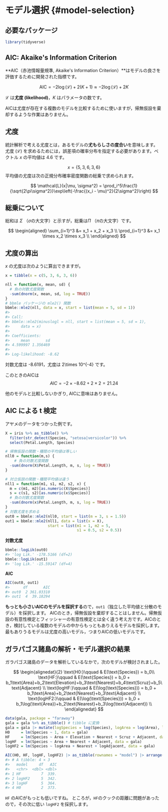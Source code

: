 # モデル選択 {#model-selection}

## 必要なパッケージ


```r
library(tidyverse)
```


## AIC: Akaike's Information Criterion

**AIC（赤池情報量規準, Akaike's Information Criterion）**はモデルの良さを評価するために開発された指標です。

$$
\text{AIC} = -2 \log(\mathcal{L}) + 2(K+1) \approx -2 \log(\mathcal{L}) + 2K
$$

$\mathcal{L}$ は**尤度 (likelihood)**，$K$ はパラメータの数です。

AICは尤度が存在する複数のモデルを比較するために使いますが，帰無仮設を棄却するような作業はありません。

## 尤度

統計解析で考える尤度とは，あるモデルの**尤もらしさの度合い**を意味します。
尤度 $(\mathcal{L})$ を求めるためには，誤差項の確率分布を指定する必要があります。ベクトル $x$ の平均値は 4.6 です。

$$
x = \{5, 3, 6, 3, 6\}
$$
平均値の尤度は次の正規分布確率密度関数の総乗で求められます。

$$
\mathcal{L}(x|\mu, \sigma^2) = \prod_i^5\frac{1}{\sqrt{2\pi\sigma^2}}\exp\left(-\frac{(x_i - \mu)^2}{2\sigma^2}\right)
$$

## 総乗について

総和は $\Sigma$ （$\sigma$の大文字）と示すが，総乗は$\Pi$ （$\pi$の大文字）です。

$$
\begin{aligned}
\sum_{i=1}^3 &= x_1 + x_2 + x_3 \\
\prod_{i=1}^3 &= x_1 \times x_2 \times x_3 \\
\end{aligned}
$$

## 尤度の算出

$x$ の尤度は次のように算出できますが。


```r
x = tibble(x = c(5, 3, 6, 3, 6))

nll = function(x, mean, sd) {
  # 負の対数尤度関数
  -sum(dnorm(x, mean, sd, log = TRUE)) 
}
# bbmle パッケージの mle2() 関数
bbmle::mle2(nll, data = x, start = list(mean = 5, sd = 1))
#> 
#> Call:
#> bbmle::mle2(minuslogl = nll, start = list(mean = 5, sd = 1), 
#>     data = x)
#> 
#> Coefficients:
#>     mean       sd 
#> 4.599997 1.356469 
#> 
#> Log-likelihood: -8.62
```


対数尤度は -8.6191，尤度は 2\times 10^{-4} です。

このときのAICは 
$$
AIC = -2\times -8.62 + 2\times2=21.24
$$

他のモデルと比較しないかぎり, AICに意味はありません。

## AIC による t 検定

アヤメのデータをつかった例です。
 

```r
X = iris %>% as_tibble() %>% 
  filter(str_detect(Species, "setosa|versicolor")) %>% 
  select(Petal.Length, Species) 

# 帰無仮設の関数・種間の平均値は等しい
nll0 = function(m,s) {
    # 負の対数尤度関数
  -sum(dnorm(X$Petal.Length, m, s, log = TRUE)) 
}

# 対立仮説の関数・種間平均値は違う
nll1 = function(m1, s1, m2, s2, x) {
  m = c(m1, m2)[as.numeric(X$Species)]
  s = c(s1, s2)[as.numeric(x$Species)]
  # 負の対数尤度関数
  -sum(dnorm(x$Petal.Length, m, s, log = TRUE))
}
# 対数尤度を求める
out0 = bbmle::mle2(nll0, start = list(m = 3, s = 1.5))
out1 = bbmle::mle2(nll1, data = list(x = X), 
                   start = list(m1 = 1, m2 = 5, 
                                s1 = 0.5, s2 = 0.5))
```

**対数尤度**


```r
bbmle::logLik(out0)
#> 'log Lik.' -178.5166 (df=2)
bbmle::logLik(out1)
#> 'log Lik.' -15.59147 (df=4)
```

**AIC**


```r
AIC(out0, out1)
#>      df       AIC
#> out0  2 361.03310
#> out1  4  39.18294
```

**もっとも小さいAICのモデルを採択する**ので，`out1`（独立した平均値と分散のモデル）を採択します。
AICのとき，帰無仮設を棄却することはしません。帰無仮設の有意性検定とフィッシャーの有意性検定とは全く違う考え方です。AICのとき，検討している複数のモデルの中からもっともありえるモデルを採択します。最もありうるモデルは尤度の高いモデル，つまりAICの低いモデルです。

## ガラパゴス諸島の解析・モデル選択の結果

ガラパゴス諸島のデータを解析しているなかで，次のモデルが検討されました。

$$
\begin{alignedat}{2}
\text{H0:}\qquad & E(\text{Species}) = b_0\\
\text{HF:}\qquad & E(\text{Species}) = b_0 + b_1\text{Area}+b_2\text{Elevation}+b_3\text{Nearest}+b_4\text{Scruz}+b_5\text{Adjacent} \\
\text{logHF:}\qquad & E(\log(\text{Species})) = b_0 + b_1\text{Area}+b_2\text{Nearest}+b_3\text{Adjacent} \\
\text{logHF2:}\qquad & E(\log(\text{Species})) = b_0 + b_1\log(\text{Area})+b_2\text{Nearest}+b_3\log(\text{Adjacent}) \\
\end{alignedat}
$$


```r
data(gala, package = "faraway")
gala = gala %>% as_tibble() # tibble に変換
gala = gala |> mutate(logSpecies = log(Species), logArea = log(Area), logAdjacent = log(Adjacent))
H0     = lm(Species ~ 1, data = gala)
HF     = lm(Species ~ Area + Elevation + Nearest + Scruz + Adjacent, data = gala)
logHF  = lm(Species ~ Area + Nearest + Adjacent, data = gala)
logHF2 = lm(Species ~ logArea + Nearest + logAdjacent, data = gala)
```



```r
AIC(H0, HF, logHF, logHF2) |> as_tibble(rownames = "model") |> arrange(AIC)
#> # A tibble: 4 × 3
#>   model     df   AIC
#>   <chr>  <dbl> <dbl>
#> 1 HF         7  339.
#> 2 logHF2     5  342.
#> 3 logHF      5  364.
#> 4 H0         2  373.
```

`HF` のAICがもっとも低いですね。
ところが，`HF`のクックの距離に問題があったので，その次に低い `logHF2` を採択します。

